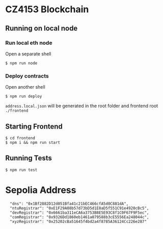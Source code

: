 # CZ4153 Blockchain

## Running on local node
### Run local eth node
Open a separate shell 
```
$ npm run node
```
### Deploy contracts
Open another shell
```
$ npm run deploy
```
`address.local.json` will be generated in the root folder and 
frontend root `./frontend`

## Starting Frontend
```
$ cd frontend 
$ npm i && npm run start
```

## Running Tests
```
$ npm run test
```

# Sepolia Address
```
  "dns": "0x1Bf2882D12d051Bfa41c21bEC466cfA5d0C881dA",
  "ntuRegistrar": "0xE1F29A08b57d73bD5d1E8aD5f551C91e4920cBc5",
  "devRegistrar": "0x6661ba311eCA6a3753B8E5E93C8f1C0F67F9F5ec",
  "comRegistrar": "0x9326Dd1860eb1461a079588b3cE5556Ea248044c",
  "xyzRegistrar": "0x25202cBa51645f4bd2a4f8785A36124Cc226e287"
```